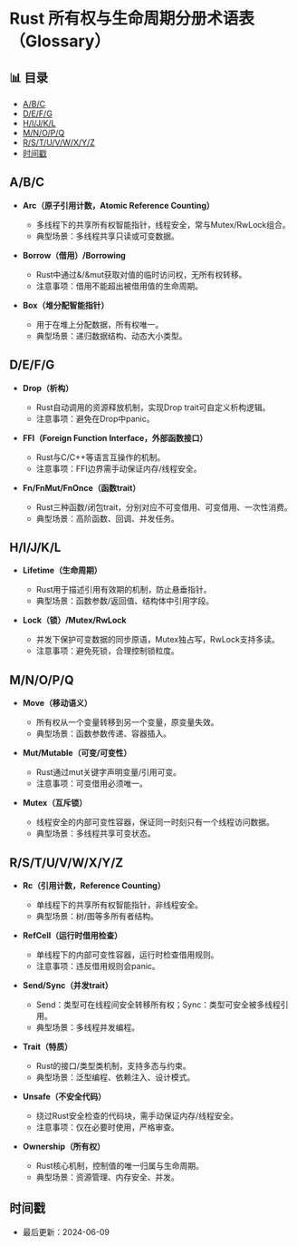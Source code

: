 ﻿# Rust 所有权与生命周期分册术语表（Glossary）


## 📊 目录

- [A/B/C](#abc)
- [D/E/F/G](#defg)
- [H/I/J/K/L](#hijkl)
- [M/N/O/P/Q](#mnopq)
- [R/S/T/U/V/W/X/Y/Z](#rstuvwxyz)
- [时间戳](#时间戳)


## A/B/C

- **Arc（原子引用计数，Atomic Reference Counting）**
  - 多线程下的共享所有权智能指针，线程安全，常与Mutex/RwLock组合。
  - 典型场景：多线程共享只读或可变数据。

- **Borrow（借用）/Borrowing**
  - Rust中通过&/&mut获取对值的临时访问权，无所有权转移。
  - 注意事项：借用不能超出被借用值的生命周期。

- **Box（堆分配智能指针）**
  - 用于在堆上分配数据，所有权唯一。
  - 典型场景：递归数据结构、动态大小类型。

## D/E/F/G

- **Drop（析构）**
  - Rust自动调用的资源释放机制，实现Drop trait可自定义析构逻辑。
  - 注意事项：避免在Drop中panic。

- **FFI（Foreign Function Interface，外部函数接口）**
  - Rust与C/C++等语言互操作的机制。
  - 注意事项：FFI边界需手动保证内存/线程安全。

- **Fn/FnMut/FnOnce（函数trait）**
  - Rust三种函数/闭包trait，分别对应不可变借用、可变借用、一次性消费。
  - 典型场景：高阶函数、回调、并发任务。

## H/I/J/K/L

- **Lifetime（生命周期）**
  - Rust用于描述引用有效期的机制，防止悬垂指针。
  - 典型场景：函数参数/返回值、结构体中引用字段。

- **Lock（锁）/Mutex/RwLock**
  - 并发下保护可变数据的同步原语，Mutex独占写，RwLock支持多读。
  - 注意事项：避免死锁，合理控制锁粒度。

## M/N/O/P/Q

- **Move（移动语义）**
  - 所有权从一个变量转移到另一个变量，原变量失效。
  - 典型场景：函数参数传递、容器插入。

- **Mut/Mutable（可变/可变性）**
  - Rust通过mut关键字声明变量/引用可变。
  - 注意事项：可变借用必须唯一。

- **Mutex（互斥锁）**
  - 线程安全的内部可变性容器，保证同一时刻只有一个线程访问数据。
  - 典型场景：多线程共享可变状态。

## R/S/T/U/V/W/X/Y/Z

- **Rc（引用计数，Reference Counting）**
  - 单线程下的共享所有权智能指针，非线程安全。
  - 典型场景：树/图等多所有者结构。

- **RefCell（运行时借用检查）**
  - 单线程下的内部可变性容器，运行时检查借用规则。
  - 注意事项：违反借用规则会panic。

- **Send/Sync（并发trait）**
  - Send：类型可在线程间安全转移所有权；Sync：类型可安全被多线程引用。
  - 典型场景：多线程并发编程。

- **Trait（特质）**
  - Rust的接口/类型类机制，支持多态与约束。
  - 典型场景：泛型编程、依赖注入、设计模式。

- **Unsafe（不安全代码）**
  - 绕过Rust安全检查的代码块，需手动保证内存/线程安全。
  - 注意事项：仅在必要时使用，严格审查。

- **Ownership（所有权）**
  - Rust核心机制，控制值的唯一归属与生命周期。
  - 典型场景：资源管理、内存安全、并发。

## 时间戳

- 最后更新：2024-06-09
